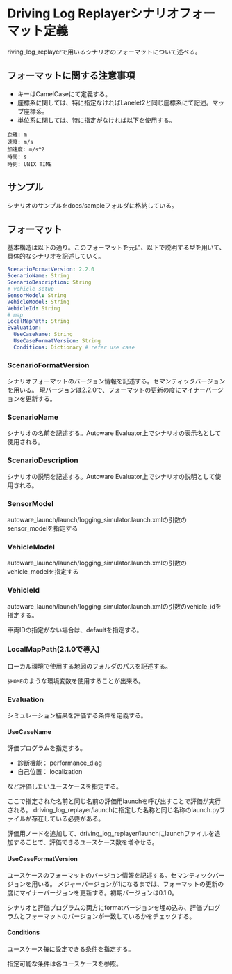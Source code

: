 # Driving Log Replayerシナリオフォーマット定義

riving_log_replayerで用いるシナリオのフォーマットについて述べる。

## フォーマットに関する注意事項

- キーはCamelCaseにて定義する。
- 座標系に関しては、特に指定なければLanelet2と同じ座標系にて記述。マップ座標系。
- 単位系に関しては、特に指定がなければ以下を使用する。

```shell
距離: m
速度: m/s
加速度: m/s^2
時間: s
時刻: UNIX TIME
```

## サンプル

シナリオのサンプルをdocs/sampleフォルダに格納している。

## フォーマット

基本構造は以下の通り。このフォーマットを元に、以下で説明する型を用いて、具体的なシナリオを記述していく。

```yaml
ScenarioFormatVersion: 2.2.0
ScenarioName: String
ScenarioDescription: String
# vehicle setup
SensorModel: String
VehicleModel: String
VehicleId: String
# map
LocalMapPath: String
Evaluation:
  UseCaseName: String
  UseCaseFormatVersion: String
  Conditions: Dictionary # refer use case
```

### ScenarioFormatVersion

シナリオフォーマットのバージョン情報を記述する。セマンティックバージョンを用いる。
現バージョンは2.2.0で、フォーマットの更新の度にマイナーバージョンを更新する。

### ScenarioName

シナリオの名前を記述する。Autoware Evaluator上でシナリオの表示名として使用される。

### ScenarioDescription

シナリオの説明を記述する。Autoware Evaluator上でシナリオの説明として使用される。

### SensorModel

autoware_launch/launch/logging_simulator.launch.xmlの引数のsensor_modelを指定する

### VehicleModel

autoware_launch/launch/logging_simulator.launch.xmlの引数のvehicle_modelを指定する

### VehicleId

autoware_launch/launch/logging_simulator.launch.xmlの引数のvehicle_idを指定する。

車両IDの指定がない場合は、defaultを指定する。

### LocalMapPath(2.1.0で導入)

ローカル環境で使用する地図のフォルダのパスを記述する。

```$HOME```のような環境変数を使用することが出来る。

### Evaluation

シミュレーション結果を評価する条件を定義する。

#### UseCaseName

評価プログラムを指定する。

- 診断機能： performance_diag
- 自己位置： localization

など評価したいユースケースを指定する。

ここで指定された名前と同じ名前の評価用launchを呼び出すことで評価が実行される。
driving_log_replayer/launchに指定した名称と同じ名称のlaunch.pyファイルが存在している必要がある。

評価用ノードを追加して、driving_log_replayer/launchにlaunchファイルを追加することで、評価できるユースケース数を増やせる。

#### UseCaseFormatVersion

ユースケースのフォーマットのバージョン情報を記述する。セマンティックバージョンを用いる。
メジャーバージョンが1になるまでは、フォーマットの更新の度にマイナーバージョンを更新する。初期バージョンは0.1.0。

シナリオと評価プログラムの両方にformatバージョンを埋め込み、評価プログラムとフォーマットのバージョンが一致しているかをチェックする。

#### Conditions

ユースケース毎に設定できる条件を指定する。

指定可能な条件は各ユースケースを参照。
